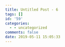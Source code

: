 ```yaml
---
title: Untitled Post - 6
tags: []
id: '59'
categories:
  - - uncategorized
comments: false
date: 2019-05-11 15:05:33
---
```

